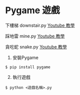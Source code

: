 # Pygame 遊戲


下樓梯 downstair.py [Youtube 教學](https://youtu.be/iBwJedNmHRs)

踩地雷 mine.py     [Youtube 教學](https://youtu.be/cXH076CTO6M)

貪吃蛇 snake.py    [Youtube 教學](https://youtu.be/mNXdiNsJaDw)

1. 安裝Pygame

```
$ pip install pygame
```

2. 執行遊戲
   
```
$ python <遊戲名稱>.py
```

